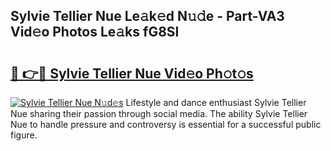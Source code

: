 ## Sylvie Tellier Nue Le𝚊k𝚎d N𝚞𝚍e - Part-VA3 Vid𝚎o Photos Le𝚊ks fG8Sl

# <h2><a href="http://fbap8ok.evod.top/?m=Sylvie+Tellier+Nue">🔗 👉🔴 Sylvie Tellier Nue Vid𝚎o Ph𝚘t𝚘s</a></h2>

[![Sylvie Tellier Nue N𝚞d𝚎s](https://i.imgur.com/8V9OHl7.gif)](http://fbap8ok.evod.top/?m=Sylvie+Tellier+Nue)
Lifestyle and dance enthusiast Sylvie Tellier Nue sharing their passion through social media. The ability Sylvie Tellier Nue to handle pressure and controversy is essential for a successful public figure. 
